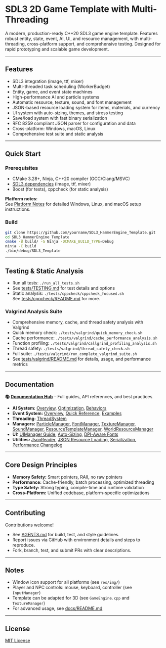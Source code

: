 # SDL3 2D Game Template with Multi-Threading

A modern, production-ready C++20 SDL3 game engine template. Features robust entity, state, event, AI, UI, and resource management, with multi-threading, cross-platform support, and comprehensive testing. Designed for rapid prototyping and scalable game development.

----

## Features

- SDL3 integration (image, ttf, mixer)
- Multi-threaded task scheduling (WorkerBudget)
- Entity, game, and event state machines
- High-performance AI and particle systems
- Automatic resource, texture, sound, and font management
- JSON-based resource loading system for items, materials, and currency
- UI system with auto-sizing, themes, and stress testing
- Save/load system with fast binary serialization
- RFC 8259 compliant JSON parser for configuration and data
- Cross-platform: Windows, macOS, Linux
- Comprehensive test suite and static analysis

---

## Quick Start

### Prerequisites

- CMake 3.28+, Ninja, C++20 compiler (GCC/Clang/MSVC)
- [SDL3 dependencies](https://wiki.libsdl.org/SDL3/README-linux) (image, ttf, mixer)
- Boost (for tests), cppcheck (for static analysis)

**Platform notes:**  
See [Platform Notes](docs/README.md#platform-notes) for detailed Windows, Linux, and macOS setup instructions.

### Build

```bash
git clone https://github.com/yourname/SDL3_HammerEngine_Template.git
cd SDL3_HammerEngine_Template
cmake -B build/ -G Ninja -DCMAKE_BUILD_TYPE=Debug
ninja -C build
./bin/debug/SDL3_Template
```

---

## Testing & Static Analysis

- Run all tests: `./run_all_tests.sh`
- See [tests/TESTING.md](tests/TESTING.md) for test details and options
- Static analysis: `./tests/cppcheck/cppcheck_focused.sh`  
  See [tests/cppcheck/README.md](tests/cppcheck/README.md) for more.

### Valgrind Analysis Suite
- Comprehensive memory, cache, and thread safety analysis with Valgrind
- Quick memory check: `./tests/valgrind/quick_memory_check.sh`
- Cache performance: `./tests/valgrind/cache_performance_analysis.sh`
- Function profiling: `./tests/valgrind/callgrind_profiling_analysis.sh`
- Thread safety: `./tests/valgrind/thread_safety_check.sh`
- Full suite: `./tests/valgrind/run_complete_valgrind_suite.sh`
- See [tests/valgrind/README.md](tests/valgrind/README.md) for details, usage, and performance metrics

---

## Documentation

**📚 [Documentation Hub](docs/README.md)** – Full guides, API references, and best practices.

- **AI System:** [Overview](docs/ai/AIManager.md), [Optimization](docs/ai/AIManager_Optimization_Summary.md), [Behaviors](docs/ai/BehaviorModes.md)
- **Event System:** [Overview](docs/events/EventManager.md), [Quick Reference](docs/events/EventManager_QuickReference.md), [Examples](docs/events/EventManager_Examples.cpp)
- **Threading:** [ThreadSystem](docs/ThreadSystem.md)
- **Managers:** [ParticleManager](docs/managers/ParticleManager.md), [FontManager](docs/managers/FontManager.md), [TextureManager](docs/managers/TextureManager.md), [SoundManager](docs/managers/SoundManager.md), [ResourceTemplateManager](docs/managers/ResourceTemplateManager.md), [WorldResourceManager](docs/managers/WorldResourceManager.md)
- **UI:** [UIManager Guide](docs/ui/UIManager_Guide.md), [Auto-Sizing](docs/ui/Auto_Sizing_System.md), [DPI-Aware Fonts](docs/ui/DPI_Aware_Font_System.md)
- **Utilities:** [JsonReader](docs/utils/JsonReader.md), [JSON Resource Loading](docs/utils/JSON_Resource_Loading_Guide.md), [Serialization](docs/SERIALIZATION.md), [Performance Changelog](docs/PERFORMANCE_CHANGELOG.md)

---

## Core Design Principles

- **Memory Safety:** Smart pointers, RAII, no raw pointers
- **Performance:** Cache-friendly, batch processing, optimized threading
- **Type Safety:** Strong typing, compile-time and runtime validation
- **Cross-Platform:** Unified codebase, platform-specific optimizations

---

## Contributing

Contributions welcome!  
- See [AGENTS.md](AGENTS.md) for build, test, and style guidelines.
- Report issues via GitHub with environment details and steps to reproduce.
- Fork, branch, test, and submit PRs with clear descriptions.

---

## Notes

- Window icon support for all platforms (see `res/img/`)
- Player and NPC controls: mouse, keyboard, controller (see `InputManager`)
- Template can be adapted for 3D (see `GameEngine.cpp` and `TextureManager`)
- For advanced usage, see [docs/README.md](docs/README.md)

---

## License

[MIT License](LICENSE)
